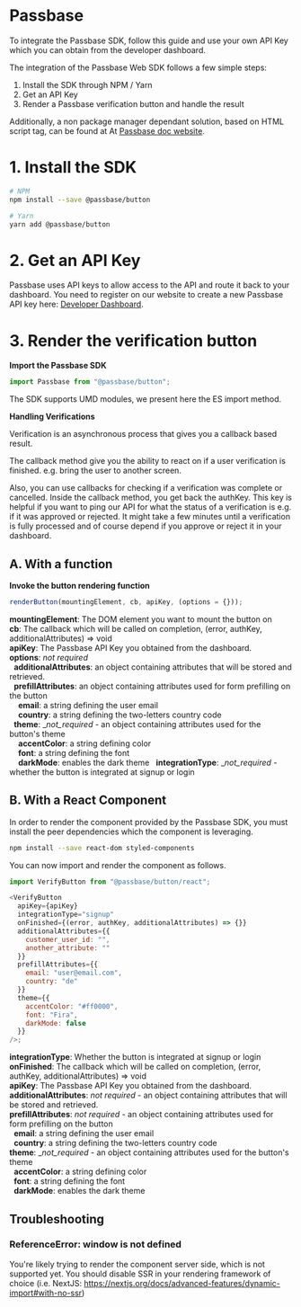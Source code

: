 # Passbase

To integrate the Passbase SDK, follow this guide and use your
own API Key which you can obtain from the developer dashboard.

The integration of the Passbase Web SDK follows a few simple steps:

1. Install the SDK through NPM / Yarn
2. Get an API Key
3. Render a Passbase verification button and handle the result

Additionally, a non package manager dependant solution, based on HTML script tag, can be found at At [Passbase doc website](https://docs.passbase.com/).

# 1. Install the SDK

```bash
# NPM
npm install --save @passbase/button

# Yarn
yarn add @passbase/button
```

# 2. Get an API Key

Passbase uses API keys to allow access to the API and route it back to your dashboard. You need to register on our website to create a new Passbase API key here: [Developer Dashboard](https://app.passbase.com).

# 3. Render the verification button

**Import the Passbase SDK**

```javascript
import Passbase from "@passbase/button";
```

The SDK supports UMD modules, we present here the ES import method.

**Handling Verifications**

Verification is an asynchronous process that gives you a callback based result.

The callback method give you the ability to react on if a user verification is finished. e.g. bring the user to another screen.

Also, you can use callbacks for checking if a verification was complete or cancelled. Inside the callback method, you get back the authKey. This key is helpful if you want to ping our API for what the status of a verification is e.g. if it was approved or rejected. It might take a few minutes until a verification is fully processed and of course depend if you approve or reject it in your dashboard.

## A. With a function

**Invoke the button rendering function**

```javascript
renderButton(mountingElement, cb, apiKey, (options = {}));
```

**mountingElement**: The DOM element you want to mount the button on  
**cb**: The callback which will be called on completion, (error, authKey, additionalAttributes) => void  
**apiKey**: The Passbase API Key you obtained from the dashboard.  
**options**: _not required_  
&nbsp;&nbsp;**additionalAttributes**: an object containing attributes that will be stored and retrieved.  
&nbsp;&nbsp;**prefillAttributes**: an object containing attributes used for form prefilling on the button  
&nbsp;&nbsp;&nbsp;&nbsp;**email**: a string defining the user email  
&nbsp;&nbsp;&nbsp;&nbsp;**country**: a string defining the two-letters country code  
&nbsp;&nbsp;**theme**: \__not_required_ - an object containing attributes used for the button's theme  
&nbsp;&nbsp;&nbsp;&nbsp;**accentColor**: a string defining color  
&nbsp;&nbsp;&nbsp;&nbsp;**font**: a string defining the font  
&nbsp;&nbsp;&nbsp;&nbsp;**darkMode**: enables the dark theme
&nbsp;&nbsp;**integrationType**: \__not_required_ - whether the button is integrated at signup or login  


## B. With a React Component

In order to render the component provided by the Passbase SDK, you must install the peer dependencies which the component is leveraging.

```bash
npm install --save react-dom styled-components
```

You can now import and render the component as follows.

```javascript
import VerifyButton from "@passbase/button/react";

<VerifyButton
  apiKey={apiKey}
  integrationType="signup"
  onFinished={(error, authKey, additionalAttributes) => {}}
  additionalAttributes={{
    customer_user_id: "",
    another_attribute: ""
  }}
  prefillAttributes={{
    email: "user@email.com",
    country: "de"
  }}
  theme={{
    accentColor: "#ff0000",
    font: "Fira",
    darkMode: false
  }}
/>;
```

**integrationType**: Whether the button is integrated at signup or login  
**onFinished**: The callback which will be called on completion, (error, authKey, additionalAttributes) => void  
**apiKey**: The Passbase API Key you obtained from the dashboard.  
**additionalAttributes**: _not required_ - an object containing attributes that will be stored and retrieved.  
**prefillAttributes**: _not required_ - an object containing attributes used for form prefilling on the button  
&nbsp;&nbsp;**email**: a string defining the user email  
&nbsp;&nbsp;**country**: a string defining the two-letters country code  
**theme**: \__not_required_ - an object containing attributes used for the button's theme  
&nbsp;&nbsp;**accentColor**: a string defining color  
&nbsp;&nbsp;**font**: a string defining the font  
&nbsp;&nbsp;**darkMode**: enables the dark theme

## Troubleshooting

### ReferenceError: window is not defined

You're likely trying to render the component server side, which is not supported yet.
You should disable SSR in your rendering framework of choice (i.e. NextJS: https://nextjs.org/docs/advanced-features/dynamic-import#with-no-ssr)
